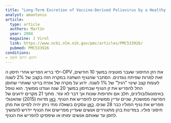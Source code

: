 ```yaml
---
title: "Long-Term Excretion of Vaccine-Derived Poliovirus by a Healthy Child"
analyst: amantonio
article:
  type: article
  authors: Martín
  year: 2004
  magazine: J Virol
  link: https://www.ncbi.nlm.nih.gov/pmc/articles/PMC533926/
  pubmed: PMC533926
conditions:
- זיהום וירוס חיסון
---
```


ילד בריא הפריש אחרי חיסון ה-OPV את הזן החיסוני שעבר מוטציה במשך 10 חודשים, זאת למרות שפיתח נוגדנים. הסתבר שהנגיף השתנה במקרה הזה בקצב של 2% לשנה לעומת קצב שינוי "רגיל" של 1% לשנה.
ידוע על מקרה של אזרח בריטי שאחרי שחוסן החל להפריש את זן הנגיף שבחיסון במשך 20 שנה ועודנו ממשיך. הוא טופל באימונוגלובולינים, חלב אם ותרופות שונות אך דבר לא עזר. מתוך 21 מקרים ידועים של הפרשה ממושכת, שניים עדיין ממשיכים להפריש את הנגיף.
[כאן](https://www.cdc.gov/mmwr/preview/mmwrhtml/mm6423a4.htm) מדווח (2015) שהאנגלי מפריש את נגיף הפוליו כבר 28 שנים.
[כאן](hhttps://www.ncbi.nlm.nih.gov/pubmed/16288363) עסקים בשאלה מתי ניתן יהיה לסיים את מתן חיסוני פוליו. במדינות בהן מתגוררים אנשים שעדיין מפרישים את הנגיף יידרש להמשיך לחסן עד שאותם אנשים ימותו או שיפסיקו להפריש את הנגיף.
